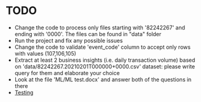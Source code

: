 # TODO

- Change the code to process only files starting with '82242267' and ending with '0000'. The files can be found in "data" folder
- Run the project and fix any possible issues 
- Change the code to validate 'event_code' column to accept only rows with values (107,106,105)
- Extract at least 2 business insights (i.e. daily transaction volume) based on 'data/82242267.20210201T000000+0000.csv' dataset: please write query for them and elaborate your choice
- Look at the file 'ML/ML test.docx' and answer both of the questions in there
- <a href="doc:Task3_Event_Code.ipynb" target="_blank">Testing</a>
